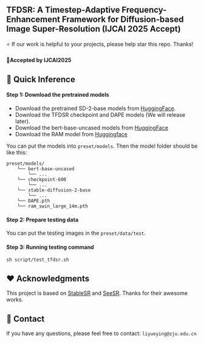 ## TFDSR: A Timestep-Adaptive Frequency-Enhancement Framework for Diffusion-based Image Super-Resolution (IJCAI 2025 Accept)


:star: If our work is helpful to your projects, please help star this repo. Thanks!

#### 🚩Accepted by IJCAI2025


## 🚀 Quick Inference
#### Step 1: Download the pretrained models
- Download the pretrained SD-2-base models from [HuggingFace](https://huggingface.co/stabilityai/stable-diffusion-2-base).
- Download the TFDSR checkpoint and DAPE models (We will release later).
- Download the bert-base-uncased models from [HuggingFace](https://huggingface.co/google-bert/bert-base-uncased)
- Download the RAM model from [Huggingface](https://huggingface.co/spaces/xinyu1205/recognize-anything/blob/main/ram_swin_large_14m.pth)

You can put the models into `preset/models`. Then the model folder should be like this:
```
preset/models/
    └── bert-base-uncased
        └── ...
    └── checkpoint-600
        └── ...
    └── stable-diffusion-2-base
        └── ...
    └── DAPE.pth
    └── ram_swin_large_14m.pth
```

#### Step 2: Prepare testing data
You can put the testing images in the `preset/data/test`.

#### Step 3: Running testing command
```
sh script/test_tfdsr.sh
```

## ❤️ Acknowledgments
This project is based on [StableSR](https://github.com/IceClear/StableSR) and [SeeSR](https://github.com/cswry/SeeSR/). Thanks for their awesome works.


## 📧 Contact
If you have any questions, please feel free to contact: `liyueying@zju.edu.cn`